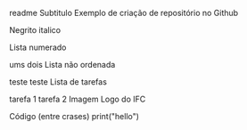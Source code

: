 readme
Subtitulo
Exemplo de criação de repositório no Github

Negrito italico

Lista numerado

ums
dois
Lista não ordenada

teste
teste
Lista de tarefas

 tarefa 1
 tarefa 2
Imagem Logo do IFC

Código (entre crases) print("hello")
